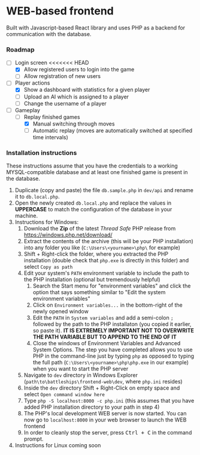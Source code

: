 # WEB-based frontend

Built with Javascript-based React library and uses PHP as a backend for communication with the database.

### Roadmap

- [ ] Login screen
<<<<<<< HEAD
  - [x] Allow registered users to login into the game
  - [ ] Allow registration of new users
- [ ] Player actions
  - [x] Show a dashboard with statistics for a given player
  - [ ] Upload an AI which is assigned to a player
  - [ ] Change the username of a player
- [ ] Gameplay
  - [ ] Replay finished games
    - [x] Manual switching through moves
    - [ ] Automatic replay (moves are automatically switched at specified time intervals)

### Installation instructions

These instructions assume that you have the credentials to a working MYSQL-compatible database and at least one finished game is present in the database.

1. Duplicate (copy and paste) the file `db.sample.php` in `dev/api` and rename it to `db.local.php`.
2. Open the newly created `db.local.php` and replace the values in **UPPERCASE** to match the configuration of the database in your machine.
3. Instructions for Windows:
   1. Download the **Zip** of the latest *Thread Safe* PHP release from https://windows.php.net/download/
   2. Extract the contents of the archive (this will be your PHP installation) into any folder you like (`C:\Users\<yourname>\php\` for example)
   3. Shift + Right-click the folder, where you extracted the PHP installation (double check that `php.exe` is directly in this folder) and select `Copy as path`
   4. Edit your system's `PATH` environment variable to include the path to the PHP installation (optional but tremendously helpful)
      1. Search the Start menu for "environment variables" and click the option that says something similar to "Edit the system environment variables"
      2. Click on `Environment variables...` in the bottom-right of the newly opened window
      3. Edit the `PATH` in `System variables` and add a semi-colon `;` followed by the path to the PHP installaton (you copied it earlier, so paste it). **IT IS EXTREMELY IMPORTANT NOT TO OVERWRITE THE PATH VARIABLE BUT TO APPEND TO THE END OF IT**
      4. Close the windows of Environment Variables and Advanced System Options. The step you have completed allows you to use PHP in the command-line just by typing `php` as opposed to typing the full path (`C:\Users\<yourname>\php\php.exe` in our example) when you want to start the PHP server
   5. Navigate to `dev` directory in Windows Explorer (`path\to\battleships\frontend-web\dev`, where `php.ini` resides)
   6. Inside the `dev` directory Shift + Right-Click on empty space and select `Open command window here`
   7. Type `php -S localhost:8000 -c php.ini` (this assumes that you have added PHP installation directory to your path in step 4)
   8. The PHP's local development WEB server is now started. You can now go to `localhost:8000` in your web browser to launch the WEB frontend
   9. In order to cleanly stop the server, press <kbd>Ctrl + C</kbd> in the command prompt.
4. Instructions for Linux coming soon